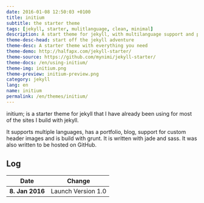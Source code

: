 ```yaml
---
date: 2016-01-08 12:50:03 +0100
title: initium
subtitle: the starter theme
tags: [jekyll, starter, mulitlanguage, clean, minimal]
description: A start theme for jekyll, with multilanguage support and portfolio
theme-desc-head: start off the jekyll adventure
theme-desc: A starter theme with everything you need
theme-demo: http://halfapx.com/jekyll-starter/
theme-source: https://github.com/mynimi/jekyll-starter/
theme-docs: /en/using-initium/
theme-img: initium.png
theme-preview: initium-preview.png
category: jekyll
lang: en
name: initium
permalink: /en/themes/initium/
---
```

initium; is a starter theme for jekyll that I have already been using for most of the sites I build with jekyll.

It supports multiple languages, has a portfolio, blog, support for custom header images and is build with grunt. It is written with jade and sass. It was also written to be hosted on GitHub.

## Log

Date | Change
--- | ---
**8. Jan 2016** | Launch Version 1.0